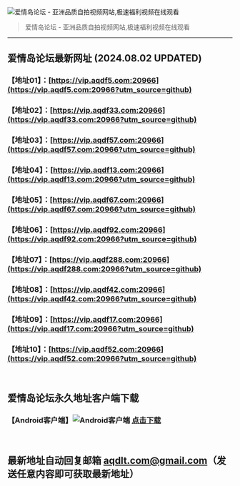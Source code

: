![爱情岛论坛 - 亚洲品质自拍视频网站,极速福利视频在线观看](http://lz.sinaimg.cn/large/007drMcOgy1g5i6x3ua0xj30eg0393yo.jpg)
> 爱情岛论坛 - 亚洲品质自拍视频网站,极速福利视频在线观看

---

## 爱情岛论坛最新网址 (2024.08.02 UPDATED)
### 【地址01】：[https://vip.aqdf5.com:20966](https://vip.aqdf5.com:20966?utm_source=github)
### 【地址02】：[https://vip.aqdf33.com:20966](https://vip.aqdf33.com:20966?utm_source=github)
### 【地址03】：[https://vip.aqdf57.com:20966](https://vip.aqdf57.com:20966?utm_source=github)
### 【地址04】：[https://vip.aqdf13.com:20966](https://vip.aqdf13.com:20966?utm_source=github)
### 【地址05】：[https://vip.aqdf67.com:20966](https://vip.aqdf67.com:20966?utm_source=github)
### 【地址06】：[https://vip.aqdf92.com:20966](https://vip.aqdf92.com:20966?utm_source=github)
### 【地址07】：[https://vip.aqdf288.com:20966](https://vip.aqdf288.com:20966?utm_source=github)
### 【地址08】：[https://vip.aqdf42.com:20966](https://vip.aqdf42.com:20966?utm_source=github)
### 【地址09】：[https://vip.aqdf17.com:20966](https://vip.aqdf17.com:20966?utm_source=github)
### 【地址10】：[https://vip.aqdf52.com:20966](https://vip.aqdf52.com:20966?utm_source=github)
<br>

## 爱情岛论坛永久地址客户端下载
### 【Android客户端】![Android客户端](https://ww1.sinaimg.cn/large/007drMcOgy1fzljgv278jj300f00ia9t.jpg) [点击下载](https://app.aqdlt.app/v1/aqdlt_android_0828.apk)

<br>

## 最新地址自动回复邮箱 [aqdlt.com@gmail.com](mailto:aqdlt.com@gmail.com)（发送任意内容即可获取最新地址）
